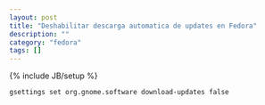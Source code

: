 ```yaml
---
layout: post
title: "Deshabilitar descarga automatica de updates en Fedora"
description: ""
category: "fedora"
tags: []
---
```

{% include JB/setup %}

    gsettings set org.gnome.software download-updates false

